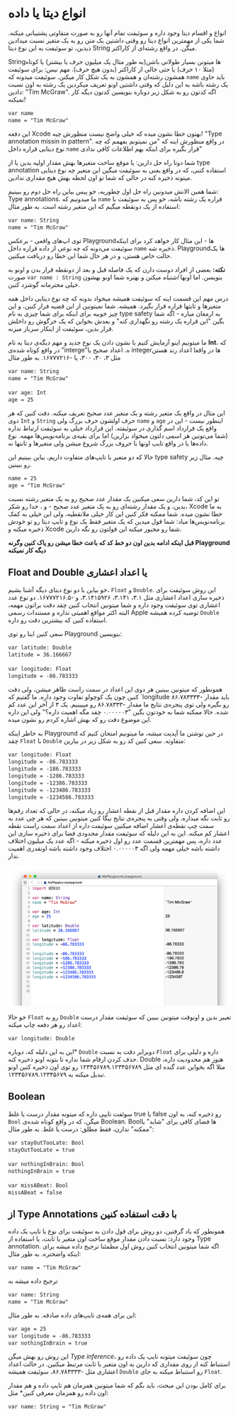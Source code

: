 # انواع دیتا یا داده

انواع و اقسام دیتا وجود داره و سوئیفت تمام آنها رو به صورت متفاوتی پشتیبانی میکنه. شما یکی از مهمترین‌ انواع دیتا رو وقتی داشتین یک متن رو به یک متغیر نسبت میدادین دیدین، تو سوئیفت به این نوع دیتا String میگن. در واقع رشته‌ای از کاراکتر.

Stringها میتونن بسیار طولانی باشن(به طور مثال یک میلیون حرف یا بیشتر) یا کوتاه (مثلا ۱۰ حرف) یا حتی خالی از کاراکتر (بدون هیچ حرف). مهم نیس: برای سوئیفت همشون رشته‌ان و همشون به یک شکل کار میکنن. سوئیفت میدونه که `name` باید حاوی یک رشته باشه به این دلیل که وقتی داشتین اونو تعریف میکردین یک رشته به اون نسبت دادین: "Tim McGraw". اگه کدتون رو به شکل زیر دوباره بنویسین کدتون دیگه کار نمیکنه!

    var name
    name = "Tim McGraw"

این دفعه Xcode بهتون خطا نشون میده که خیلی واضح نیست منظورش چیه! "Type annotation missin in pattern". در واقع منظورش اینه که "من نمیتونم بفهمم که چه نوع دیتایی قراره داخل `name` قرار بگیره برای اینکه بهم اطلاعات کافی ندادی"

شما دوتا راه حل دارین: یا موقع ساخت متغیرها بهش مقدار اولیه بدین یا از type annotation استفاده کننی، که در واقع یعنی به سوئیفت میگین این متغیر چه نوع دیتایی میتونه ذخیره کنه در حالی که شما تو اون لحظه بهش هیچ مقداری ندادین.

شما همین الانش میدونین راه حل اول چطوریه،‌ خو پیس بیاین راه حل دوم رو ببینیم: Type annotations. ما میدونیم که `name‍` قراره یک رشته باشه، خو پس به سوئیفت با استفاده از یک دونقطه میگیم که این متغیر رشته است. به طور مثال:

    var name: String
    name = "Tim McGraw"

توی اپ‌های واقعی - برعکس Playgroundها - این مثال کار خواهد کرد برای اینکه سوئیفت می‌دونه که چه نوعی از داده قراره داخل `name` ذخیره شه. Playgroundها یک حالت خاص هستن، و در هر حال شما این خطا رو دریافت میکنین.

**نکته:** بعضی از افراد دوست دارن که یک فاصله قبل و بعد از دونقطه قرار بدن و اونو به صورت `var name : String` بنویسن. اما اونها *اشتباه* میکنن و بهتره شما اونو بهشون خیلی محترمانه گوشزد کنین.

درس مهم این قسمت اینه که سوئیفت همیشه میخواد بدونه که چه نوع دیتایی داخل همه متغیرها و ثابتها قراره قرار بگیرد. همیشه. شما نمیتونین از این قضیه فرار کنین، و این چیز خوبیه برای اینکه برای شما چیزی به نام type safety به ارمغان میاره - اگه شما بگین "این قراره یک رشته رو نگهداری کنه" و بعدش بخواین که یک خرگوش رو داخلش قرار بدین، سوئیفت از اینکار سرباز میزنه.

ما میتونیم اینو آزمایش کنیم با نشون دادن یک نوع جدید و مهم دیگه‌ی دیتا به نام **Int**، که در واقع کوتاه شده‌ی "interge"ه. اعداد صحیح یا integerها در واقعا اعداد رند هستن مثل ۳، ۳۰، ۳۰۰، یا -۱۶۷۷۷۲۱۶. به طور مثال

    var name: String
    name = "Tim McGraw"

    var age: Int
    age = 25

این مثال در واقع یک متغیر رشته و یک متغیر عدد صحیح تعریف میکنه. دقت کنین که هر دوی `Int` و `String` حرف اولشون حرف بزرگ ولی `name` و `age` اینطور نیست - این در واقع یک قرارداد اسم گذاری در سوئیفته. این قرارداد خیلی به سوئیفت ارتباط نداره (شما می‌تونین هر اسمی دلتون میخواد بزارین) اما برای بقیه‌ی برنامه‌نویس‌ها مهمه. نوع داده‌ها یا در واقع تایپ اونها با حروف بزرگ شروع میشن ولی متغیرها و ثابتها نه.

حالا که دو متغیر با تایپ‌های متفاوت داریم، بیاین ببینیم این type safety چیه. مثال زیر رو ببینین.

    name = 25
    age = "Tim McGraw"

تو این کد، شما دارین سعی میکنین یک مقدار عدد صحیح رو به یک متغیر رشته نسبت بدین، و یک مقدار رشته‌ای رو به یک متغیر عدد صحیح - و ، خدا رو شکر، Xcode به ما خطا نشون میده. شما ممکنه فکر کنین این کار خیلی ملانقطیه، ولی این خیلی به کمک برنامه‌نویس‌ها میاد: شما قول میدین که یک متغیر فقط یک نوع و تایپ دیتا رو تو خودش ذخیره میکنه و Xcode شما رو مجبور میکنه این قولتون رو نگه دارین.

**قبل اینکه ادامه بدین اون دو خط کد که باعث خطا میشن رو پاک کنین وگرنه Playground دیگه کار نمیکنه**

## Float and Double یا اعداد اعشاری

خو بیاین با دو نوع دیتای دیگه آشنا بشیم، `Float‍` و `Double`. این روش سوئیفت برای ذخیره سازی اعداد اعشاری مثل ۳.۱، ۳.۱۴۱، ۳.۱۴۱۵۹۲۶، و -۱۶۷۷۷۲۱۶.۵. دو نوع عدد اعشاری توی سوئیفت وجود داره و شما میتونین انتخاب کنین چقد دقت براتون مهمه، البته اکثر مواقع اهمیتی نداره و مستندات رسمی Apple توصیه کرده همیشه `Double` استفاده کنین که بیشترین دقت رو داره.

سعی کنین اینا رو توی Playground بنویسین:

    var latitude: Double
    latitude = 36.166667

    var longitude: Float
    longitude = -86.783333

همونطور که میتونین ببینین هر دوی این اعداد در سمت راست ظاهر میشن، ولی دقت کنین چون یک کوچولو تفاوت وجود داره. ما گفتیم که `longitude باید مقدار -۸۶.۷۸۳۳۳۳ رو بگیره ولی توی پنجره‌ی نتایج ما مقدار -۸۶.۷۸۳۳۳ رو میبینیم. یک ۳ از آخر این عدد کم شده. حالا  ممکنه شما به خودتون بگین "۰.۰۰۰۰۰۳ چقد مگه اهمیت داره؟" ولی این داره این موضوع دقت رو که بهش اشاره کردم رو نشون میده.

به خاطر اینکه Playground در حین نوشتن ما آپدیت میشه، ما میتونیم امتحان کنیم که چقد `Float` با ‍`Double` متفاوته. سعی کنین کد رو به شکل زیر در بیارین:

    var longitude: Float
    longitude = -86.783333
    longitude = -186.783333
    longitude = -1286.783333
    longitude = -12386.783333
    longitude = -123486.783333
    longitude = -1234586.783333

این اضافه کردن داره مقدار قبل از نقطه اعشار رو زیاد میکنه، در حالی که تعداد رقم‌ها رو ثابت نگه میداره. ولی وقتی به پنجره‌ی نتایج نیگا کنین میتونین ببینین که هر چی عدد به سمت چپ نقطه‌ی اعشار اضافه میکنین سوئیفت داره از اعداد سمت راست نقطه اعشار کم میکنه. این به این دلیله که سوئیفت مقدار محدودی فضا برای ذخیره سازی این عدد داره، پس مهمترین قسمت عدد رو اول ذخیره میکنه - اگه عدد یک میلیون اختلاف داشته باشه خیلی مهمه ولی اگه ۰.۰۰۰۰۰۳ اختلاف وجود داشته باشه اونقدری اهمیت ندار.

![تو سوئيفت، Float مقدار به مراتب کمتری به نسبت Double ذخیره میکنه، پس شما میتونین از Double استفاده کنین هر جا که ممکنه.](0-4.png)

خو حالا `Float‍` رو به `Double` تغییر بدین و اونوقت میتونین ببیبن که سوئیفت مقدار درست اعداد رو هر دفعه چاپ میکنه:

    var longitude: Double

این به این دلیله که، دوباره* ‍`Double‍` دوبرابر دقت به نسبت `Float` داره و دلیلی برای حذف کردن ارقام شما نداره تا بتونه اونو ذخیره کنه. Double هنوز هم محدودیت داره، مثلا اگه بخواین عدد گنده ای مثل ۱۲۳۴۵۶۷۸۹.۱۲۳۴۵۶۷۸۹ رو توی اون ذخیره کنین اونو تبدیل میکنه به ۱۲۳۴۵۶۷۸۹.۱۲۳۴۵۶۷۹.

## Boolean

سوئفت تایپی داره که میتونه مقدار درست یا غلط true یا false رو ذخیره کنه، به اون `Bool` میگن، که در واقع کوتاه شده‌ی Boolean. Boolها فضای کافی برای "شاید" یا "ممکنه" ندارن، فقط مطلق: درست یا غلط. به طور مثال:

    var stayOutTooLate: Bool
    stayOutTooLate = true

    var nothingInBrain: Bool
    nothingInBrain = true

    var missABeat: Bool
    missABeat = false

## از Type Annotations با دقت استفاده کنین

همونطور که یاد گرفتین، دو روش برای قول دادن به سوئیفت برای نوع یا تایپ یک داده وجود دارد: نسبت دادن مقدار موقع ساخت اون متغیر یا ثابت، یا استفاده از Type annotation. اگه شما میتونین انتخاب کنین روش اول مطمئنا ترجیح داده میشه برای اینکه واضحتره. به طور مثال:

    var name = "Tim McGraw"

ترجیح داده میشه به

    var name: String
    name = "Tim McGraw"

این برای همه‌ی تایپ‌های داده صادقه. به طور مثال:

    var age = 25
    var longitude = -86.783333
    var nothingInBrain = true

این روش رو بهش میگن *Type inference*، چون سوئیفت میتونه تایپ یک داده رو استنباط کنه از روی مقداری که دارین به اون متغیر یا ثابت مرتبط میکنین. در حالت اعداد اعشاری مثل -۸۶.۷۸۳۳۳۳، سوئیفت همیشه `Double‍` رو استنباط میکنه به جای `Float`.

برای کامل بودن این مبحث، باید بگم که شما میتونین همزمان هم تایپ داده و هم مقدار اون داده رو همزمان معرفی کنین* مثل:

    var name: String = "Tim McGraw"
